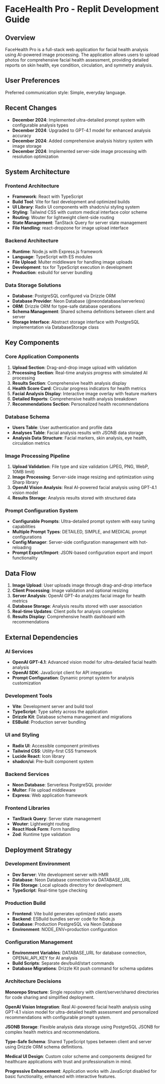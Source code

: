 # FaceHealth Pro - Replit Development Guide

## Overview

FaceHealth Pro is a full-stack web application for facial health analysis using AI-powered image processing. The application allows users to upload photos for comprehensive facial health assessment, providing detailed reports on skin health, eye condition, circulation, and symmetry analysis.

## User Preferences

Preferred communication style: Simple, everyday language.

## Recent Changes

- **December 2024**: Implemented ultra-detailed prompt system with configurable analysis types
- **December 2024**: Upgraded to GPT-4.1 model for enhanced analysis accuracy
- **December 2024**: Added comprehensive analysis history system with image storage
- **December 2024**: Implemented server-side image processing with resolution optimization

## System Architecture

### Frontend Architecture
- **Framework**: React with TypeScript
- **Build Tool**: Vite for fast development and optimized builds
- **UI Library**: Radix UI components with shadcn/ui styling system
- **Styling**: Tailwind CSS with custom medical interface color scheme
- **Routing**: Wouter for lightweight client-side routing
- **State Management**: TanStack Query for server state management
- **File Handling**: react-dropzone for image upload interface

### Backend Architecture
- **Runtime**: Node.js with Express.js framework
- **Language**: TypeScript with ES modules
- **File Upload**: Multer middleware for handling image uploads
- **Development**: tsx for TypeScript execution in development
- **Production**: esbuild for server bundling

### Data Storage Solutions
- **Database**: PostgreSQL configured via Drizzle ORM
- **Database Provider**: Neon Database (@neondatabase/serverless)
- **ORM**: Drizzle ORM for type-safe database operations
- **Schema Management**: Shared schema definitions between client and server
- **Storage Interface**: Abstract storage interface with PostgreSQL implementation via DatabaseStorage class

## Key Components

### Core Application Components
1. **Upload Section**: Drag-and-drop image upload with validation
2. **Processing Section**: Real-time analysis progress with simulated AI processing
3. **Results Section**: Comprehensive health analysis display
4. **Health Score Card**: Circular progress indicators for health metrics
5. **Facial Analysis Display**: Interactive image overlay with feature markers
6. **Detailed Reports**: Comprehensive health analysis breakdown
7. **Recommendations Section**: Personalized health recommendations

### Database Schema
- **Users Table**: User authentication and profile data
- **Analyses Table**: Facial analysis results with JSONB data storage
- **Analysis Data Structure**: Facial markers, skin analysis, eye health, circulation metrics

### Image Processing Pipeline
1. **Upload Validation**: File type and size validation (JPEG, PNG, WebP, 10MB limit)
2. **Image Processing**: Server-side image resizing and optimization using Sharp library
3. **OpenAI Vision Analysis**: Real AI-powered facial analysis using GPT-4.1 vision model
4. **Results Storage**: Analysis results stored with structured data

### Prompt Configuration System
- **Configurable Prompts**: Ultra-detailed prompt system with easy tuning capabilities
- **Multiple Prompt Types**: DETAILED, SIMPLE, and MEDICAL prompt configurations
- **Config Manager**: Server-side configuration management with hot-reloading
- **Prompt Export/Import**: JSON-based configuration export and import functionality

## Data Flow

1. **Image Upload**: User uploads image through drag-and-drop interface
2. **Client Processing**: Image validation and optional resizing
3. **Server Analysis**: OpenAI GPT-4o analyzes facial image for health metrics
4. **Database Storage**: Analysis results stored with user association
5. **Real-time Updates**: Client polls for analysis completion
6. **Results Display**: Comprehensive health dashboard with recommendations

## External Dependencies

### AI Services
- **OpenAI GPT-4.1**: Advanced vision model for ultra-detailed facial health analysis
- **OpenAI SDK**: JavaScript client for API integration
- **Prompt Configuration**: Dynamic prompt system for analysis customization

### Development Tools
- **Vite**: Development server and build tool
- **TypeScript**: Type safety across the application
- **Drizzle Kit**: Database schema management and migrations
- **ESBuild**: Production server bundling

### UI and Styling
- **Radix UI**: Accessible component primitives
- **Tailwind CSS**: Utility-first CSS framework
- **Lucide React**: Icon library
- **shadcn/ui**: Pre-built component system

### Backend Services
- **Neon Database**: Serverless PostgreSQL provider
- **Multer**: File upload middleware
- **Express**: Web application framework

### Frontend Libraries
- **TanStack Query**: Server state management
- **Wouter**: Lightweight routing
- **React Hook Form**: Form handling
- **Zod**: Runtime type validation

## Deployment Strategy

### Development Environment
- **Dev Server**: Vite development server with HMR
- **Database**: Neon Database connection via DATABASE_URL
- **File Storage**: Local uploads directory for development
- **TypeScript**: Real-time type checking

### Production Build
- **Frontend**: Vite build generates optimized static assets
- **Backend**: ESBuild bundles server code for Node.js
- **Database**: Production PostgreSQL via Neon Database
- **Environment**: NODE_ENV=production configuration

### Configuration Management
- **Environment Variables**: DATABASE_URL for database connection, OPENAI_API_KEY for AI analysis
- **Build Scripts**: Separate dev/build/start commands
- **Database Migrations**: Drizzle Kit push command for schema updates

### Architecture Decisions

**Monorepo Structure**: Single repository with client/server/shared directories for code sharing and simplified deployment.

**OpenAI Vision Integration**: Real AI-powered facial health analysis using GPT-4.1 vision model for ultra-detailed health assessment and personalized recommendations with configurable prompt system.

**JSONB Storage**: Flexible analysis data storage using PostgreSQL JSONB for complex health metrics and recommendations.

**Type-Safe Schema**: Shared TypeScript types between client and server using Drizzle ORM schema definitions.

**Medical UI Design**: Custom color scheme and components designed for healthcare applications with trust and professionalism in mind.

**Progressive Enhancement**: Application works with JavaScript disabled for basic functionality, enhanced with interactive features.